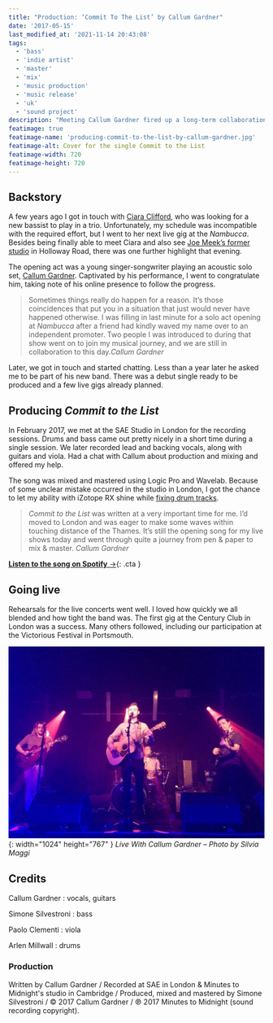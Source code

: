 ```yaml
---
title: "Production: ‘Commit To The List’ by Callum Gardner"
date: '2017-05-15'
last_modified_at: '2021-11-14 20:43:08'
tags: 
  - 'bass'
  - 'indie artist'
  - 'master'
  - 'mix'
  - 'music production'
  - 'music release'
  - 'uk'
  - 'sound project'
description: "Meeting Callum Gardner fired up a long-term collaboration that started with producing, mixing and mastering his debut single."
featimage: true
featimage-name: 'producing-commit-to-the-list-by-callum-gardner.jpg'
featimage-alt: Cover for the single Commit to the List
featimage-width: 720
featimage-height: 720
---
```

## Backstory

A few years ago I got in touch with [Ciara Clifford](https://open.spotify.com/artist/6y4HZjrBa7CMWVdyIkV5RQ), who was looking for a new bassist to play in a trio. Unfortunately, my schedule was incompatible with the required effort, but I went to her next live gig at the _Nambucca_. Besides being finally able to meet Ciara and also see [Joe Meek’s former studio](https://en.wikipedia.org/wiki/Joe_Meek) in Holloway Road, there was one further highlight that evening. 

The opening act was a young singer-songwriter playing an acoustic solo set, [Callum Gardner](https://callumgardnerofficial.com/). Captivated by his performance, I went to congratulate him, taking note of his online presence to follow the progress.

> Sometimes things really do happen for a reason. It’s those coincidences that put you in a situation that just would never have happened otherwise. I was filling in last minute for a solo act opening at _Nambucca_ after a friend had kindly waved my name over to an independent promoter. Two people I was introduced to during that show went on to join my musical journey, and we are still in collaboration to this day.<cite>Callum Gardner</cite>

Later, we got in touch and started chatting. Less than a year later he asked me to be part of his new band. There was a debut single ready to be produced and a few live gigs already planned.

## Producing _Commit to the List_

In February 2017, we met at the SAE Studio in London for the recording sessions. Drums and bass came out pretty nicely in a short time during a single session. We later recorded lead and backing vocals, along with guitars and viola. Had a chat with Callum about production and mixing and offered my help.

The song was mixed and mastered using Logic Pro and Wavelab. Because of some unclear mistake occurred in the studio in London, I got the chance to let my ability with iZotope RX shine while [fixing drum tracks](/blog/drums-restoration/).

> _Commit to the List_ was written at a very important time for me. I’d moved to London and was eager to make some waves within touching distance of the Thames. It’s still the opening song for my live shows today and went through quite a journey from pen & paper to mix & master.
> <cite>Callum Gardner</cite>

[**Listen to the song on Spotify**&nbsp;&rarr;](https://open.spotify.com/track/4e2PTyfPfvw9WunM9nG0nT?si=0972153817224ac8){: .cta }

## Going live

Rehearsals for the live concerts went well. I loved how quickly we all blended and how tight the band was. The first gig at the Century Club in London was a success. Many others followed, including our participation at the Victorious Festival in Portsmouth.

![Live With Callum Gardner – Photo by Silvia Maggi](/assets/images/live-with-callum-gardner.jpg){: width="1024" height="767" }
*Live With Callum Gardner – Photo by Silvia Maggi*

## Credits

Callum Gardner
: vocals, guitars

Simone Silvestroni
: bass

Paolo Clementi
: viola

Arlen Millwall
: drums

### Production

Written by Callum Gardner / Recorded at SAE in London &amp; Minutes to Midnight's studio in Cambridge / Produced, mixed and mastered by Simone Silvestroni / &copy;&nbsp;2017 Callum Gardner / ℗&nbsp;2017 Minutes to Midnight (sound recording copyright).